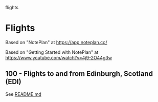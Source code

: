 flights
# Flights

Based on "NotePlan" at https://app.noteplan.co/

Based on "Getting Started with NotePlan" at https://www.youtube.com/watch?v=4j9-2O44g3w

## 100 - Flights to and from Edinburgh, Scotland (EDI)

See [README.md](./100/README.md)

